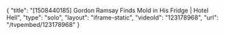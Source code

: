 {
    "title": "[1508440185] Gordon Ramsay Finds Mold in His Fridge | Hotel Hell",
    "type": "solo",
    "layout": "iframe-static",
    "videoId": "123178968",
    "url": "\/tvpembed\/123178968"
}